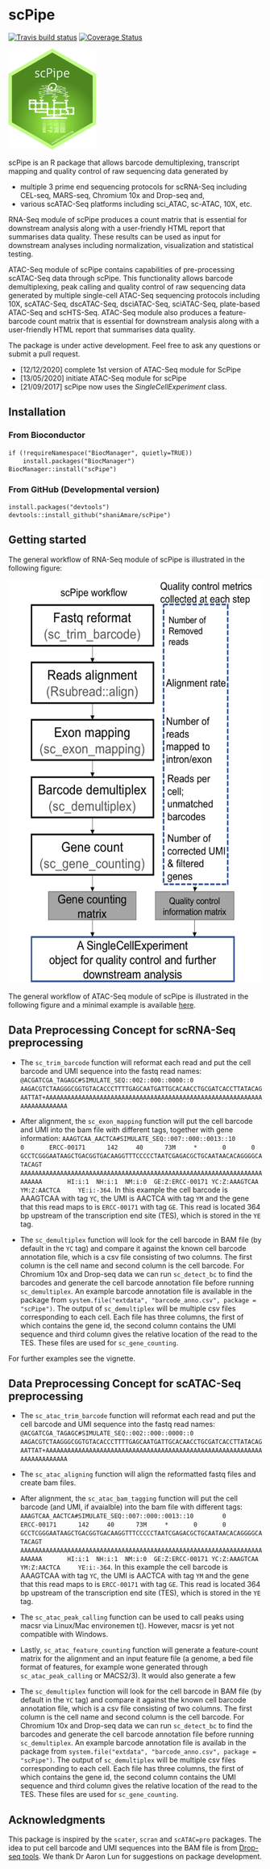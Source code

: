 # scPipe

[![Travis build status](https://travis-ci.org/LuyiTian/scPipe.svg?branch=master)](https://travis-ci.org/LuyiTian/scPipe)
[![Coverage
Status](https://codecov.io/gh/LuyiTian/scPipe/branch/master/graph/badge.svg)](https://codecov.io/gh/LuyiTian/scPipe)

<img src=inst/scPipe.png height="200">

scPipe is an R package that allows barcode demultiplexing, transcript mapping and quality control of raw sequencing data generated by 
* multiple 3 prime end sequencing protocols for scRNA-Seq including CEL-seq, MARS-seq, Chromium 10x and Drop-seq and,
* various scATAC-Seq platforms including sci_ATAC, sc-ATAC, 10X, etc. 

RNA-Seq module of scPipe produces a count matrix that is essential for downstream analysis along with a user-friendly HTML report that summarises data quality. These results can be used as input for downstream analyses including normalization, visualization and statistical testing.

ATAC-Seq module of scPipe contains capabilities of pre-processing scATAC-Seq data through scPipe. This functionality allows barcode demultiplexing, peak calling and quality control of raw sequencing data generated by multiple single-cell ATAC-Seq sequencing protocols including 10X, scATAC-Seq, dscATAC-Seq, dsciATAC-Seq, sciATAC-Seq, plate-based ATAC-Seq and scHTS-Seq.
ATAC-Seq module also produces a feature-barcode count matrix that is essential for downstream analysis along with a user-friendly HTML report that summarises data quality.

The package is under active development. Feel free to ask any questions or submit a pull request.

* [12/12/2020] complete 1st version of ATAC-Seq module for ScPipe
* [13/05/2020] initiate ATAC-Seq module for scPipe
* [21/09/2017] scPipe now uses the *SingleCellExperiment* class.

## Installation

### From Bioconductor

```
if (!requireNamespace("BiocManager", quietly=TRUE))
    install.packages("BiocManager")
BiocManager::install("scPipe")
```

### From GitHub (Developmental version)

```{r}
install.packages("devtools")
devtools::install_github("shaniAmare/scPipe")
```

## Getting started

The general workflow of RNA-Seq module of scPipe is illustrated in the following figure:

<img src=inst/workflow.png height="800">

The general workflow of ATAC-Seq module of scPipe is illustrated in the following figure and a minimal example is available [here](minimal_atac_example.md).


## Data Preprocessing Concept for scRNA-Seq preprocessing

* The `sc_trim_barcode` function will reformat each read and put the cell barcode and UMI sequence into the fastq read names: `@ACGATCGA_TAGAGC#SIMULATE_SEQ::002::000::0000::0
AAGACGTCTAAGGGCGGTGTACACCCTTTTGAGCAATGATTGCACAACCTGCGATCACCTTATACAGAATTAT+AAAAAAAAAAAAAAAAAAAAAAAAAAAAAAAAAAAAAAAAAAAAAAAAAAAAAAAAAAAAAAAAAAAAAAAAA`

* After alignment, the `sc_exon_mapping` function will put the cell barcode and UMI into the bam file with different tags, together with gene information: `AAAGTCAA_AACTCA#SIMULATE_SEQ::007::000::0013::10        0       ERCC-00171      142     40      73M     *       0       0       GCCTCGGGAATAAGCTGACGGTGACAAGGTTTCCCCCTAATCGAGACGCTGCAATAACACAGGGGCATACAGT AAAAAAAAAAAAAAAAAAAAAAAAAAAAAAAAAAAAAAAAAAAAAAAAAAAAAAAAAAAAAAAAAAAAAAAAA       HI:i:1  NH:i:1  NM:i:0  GE:Z:ERCC-00171 YC:Z:AAAGTCAA   YM:Z:AACTCA     YE:i:-364`. In this example the cell barcode is AAAGTCAA with tag `YC`, the UMI is AACTCA with tag `YM` and the gene that this read maps to is `ERCC-00171` with tag `GE`. This read is located 364 bp upstream of the transcription end site (TES), which is stored in the `YE` tag.

* The `sc_demultiplex` function will look for the cell barcode in BAM file (by default in the `YC` tag) and compare it against the known cell barcode annotation file, which is a csv file consisting of two columns. The first column is the cell name and second column is the cell barcode. For Chromium 10x and Drop-seq data we can run `sc_detect_bc` to find the barcodes and generate the cell barcode annotation file before running `sc_demultiplex`. An example barcode annotation file is available in the package from `system.file("extdata", "barcode_anno.csv", package = "scPipe")`. The output of `sc_demultiplex` will be multiple csv files corresponding to each cell. Each file has three columns, the first of which contains the gene id, the second column contains the UMI sequence and third column gives the relative location of the read to the TES. These files are used for `sc_gene_counting`.

For further examples see the vignette.

## Data Preprocessing Concept for scATAC-Seq preprocessing

* The `sc_atac_trim_barcode` function will reformat each read and put the cell barcode and UMI sequence into the fastq read names: `@ACGATCGA_TAGAGC#SIMULATE_SEQ::002::000::0000::0
AAGACGTCTAAGGGCGGTGTACACCCTTTTGAGCAATGATTGCACAACCTGCGATCACCTTATACAGAATTAT+AAAAAAAAAAAAAAAAAAAAAAAAAAAAAAAAAAAAAAAAAAAAAAAAAAAAAAAAAAAAAAAAAAAAAAAAA`

* The `sc_atac_aligning` function will align the reformatted fastq files and create bam files.

* After alignment, the `sc_atac_bam_tagging` function will put the cell barcode (and UMI, if avaialble) into the bam file with different tags: `AAAGTCAA_AACTCA#SIMULATE_SEQ::007::000::0013::10        0       ERCC-00171      142     40      73M     *       0       0       GCCTCGGGAATAAGCTGACGGTGACAAGGTTTCCCCCTAATCGAGACGCTGCAATAACACAGGGGCATACAGT AAAAAAAAAAAAAAAAAAAAAAAAAAAAAAAAAAAAAAAAAAAAAAAAAAAAAAAAAAAAAAAAAAAAAAAAA       HI:i:1  NH:i:1  NM:i:0  GE:Z:ERCC-00171 YC:Z:AAAGTCAA   YM:Z:AACTCA     YE:i:-364`. In this example the cell barcode is AAAGTCAA with tag `YC`, the UMI is AACTCA with tag `YM` and the gene that this read maps to is `ERCC-00171` with tag `GE`. This read is located 364 bp upstream of the transcription end site (TES), which is stored in the `YE` tag.

* The `sc_atac_peak_calling` function can be used to call peaks using macsr via Linux/Mac environemen t(). However, macsr is yet not compatible with Windows.

* Lastly, `sc_atac_feature_counting` function will generate a feature-count matrix for the alignment and an input feature file (a genome, a bed file format of features, for example wone generated through `sc_atac_peak_calling` or MACS2/3). It would also generate a few  


* The `sc_demultiplex` function will look for the cell barcode in BAM file (by default in the `YC` tag) and compare it against the known cell barcode annotation file, which is a csv file consisting of two columns. The first column is the cell name and second column is the cell barcode. For Chromium 10x and Drop-seq data we can run `sc_detect_bc` to find the barcodes and generate the cell barcode annotation file before running `sc_demultiplex`. An example barcode annotation file is availab in the package from `system.file("extdata", "barcode_anno.csv", package = "scPipe")`. The output of `sc_demultiplex` will be multiple csv files corresponding to each cell. Each file has three columns, the first of which contains the gene id, the second column contains the UMI sequence and third column gives the relative location of the read to the TES. These files are used for `sc_gene_counting`.

## Acknowledgments
This package is inspired by the `scater`, `scran` and `scATAC=pro` packages. The idea to put cell barcode and UMI sequences into the BAM file is from [Drop-seq tools](http://mccarrolllab.com/dropseq/). We thank Dr Aaron Lun for suggestions on package development.

